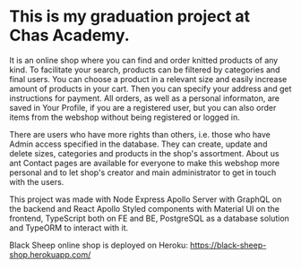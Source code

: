 # This is my graduation project at Chas Academy.

It is an online shop where you can find and order knitted products of any kind. To facilitate your search, products can be filtered by categories and final users. You can choose a product in a relevant size and easily increase amount of products in your cart. Then you can specify your address and get instructions for payment. All orders, as well as a personal informaton, are saved in Your Profile, if you are a registered user, but you can also order items from the webshop without being registered or logged in.

There are users who have more rights than others, i.e. those who have Admin access specified in the database. They can create, update and delete sizes, categories and products in the shop's assortment. About us ant Contact pages are available for everyone to make this webshop more personal and to let shop's creator and main administrator to get in touch with the users.

This project was made with Node Express Apollo Server with GraphQL on the backend and React Apollo Styled components with Material UI on the frontend, TypeScript both on FE and BE, PostgreSQL as a database solution and TypeORM to interact with it.

Black Sheep online shop is deployed on Heroku: https://black-sheep-shop.herokuapp.com/
